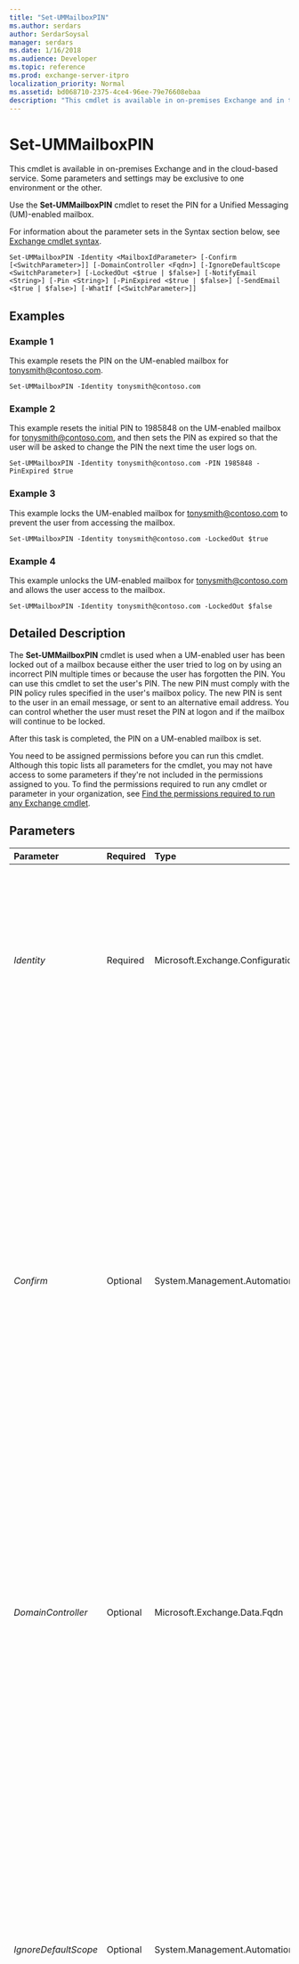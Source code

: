 ```yaml
---
title: "Set-UMMailboxPIN"
ms.author: serdars
author: SerdarSoysal
manager: serdars
ms.date: 1/16/2018
ms.audience: Developer
ms.topic: reference
ms.prod: exchange-server-itpro
localization_priority: Normal
ms.assetid: bd068710-2375-4ce4-96ee-79e76608ebaa
description: "This cmdlet is available in on-premises Exchange and in the cloud-based service. Some parameters and settings may be exclusive to one environment or the other."
---
```


# Set-UMMailboxPIN

This cmdlet is available in on-premises Exchange and in the cloud-based service. Some parameters and settings may be exclusive to one environment or the other. 
  
Use the **Set-UMMailboxPIN** cmdlet to reset the PIN for a Unified Messaging (UM)-enabled mailbox.
  
For information about the parameter sets in the Syntax section below, see [Exchange cmdlet syntax](https://technet.microsoft.com/library/bb123552.aspx). 
  
```
Set-UMMailboxPIN -Identity <MailboxIdParameter> [-Confirm [<SwitchParameter>]] [-DomainController <Fqdn>] [-IgnoreDefaultScope <SwitchParameter>] [-LockedOut <$true | $false>] [-NotifyEmail <String>] [-Pin <String>] [-PinExpired <$true | $false>] [-SendEmail <$true | $false>] [-WhatIf [<SwitchParameter>]]

```

## Examples
<a name="Examples"> </a>

### Example 1

This example resets the PIN on the UM-enabled mailbox for tonysmith@contoso.com.
  
```
Set-UMMailboxPIN -Identity tonysmith@contoso.com
```

### Example 2

This example resets the initial PIN to 1985848 on the UM-enabled mailbox for tonysmith@contoso.com, and then sets the PIN as expired so that the user will be asked to change the PIN the next time the user logs on.
  
```
Set-UMMailboxPIN -Identity tonysmith@contoso.com -PIN 1985848 -PinExpired $true
```

### Example 3

This example locks the UM-enabled mailbox for tonysmith@contoso.com to prevent the user from accessing the mailbox.
  
```
Set-UMMailboxPIN -Identity tonysmith@contoso.com -LockedOut $true
```

### Example 4

This example unlocks the UM-enabled mailbox for tonysmith@contoso.com and allows the user access to the mailbox.
  
```
Set-UMMailboxPIN -Identity tonysmith@contoso.com -LockedOut $false
```

## Detailed Description
<a name="DetailedDescription"> </a>

The **Set-UMMailboxPIN** cmdlet is used when a UM-enabled user has been locked out of a mailbox because either the user tried to log on by using an incorrect PIN multiple times or because the user has forgotten the PIN. You can use this cmdlet to set the user's PIN. The new PIN must comply with the PIN policy rules specified in the user's mailbox policy. The new PIN is sent to the user in an email message, or sent to an alternative email address. You can control whether the user must reset the PIN at logon and if the mailbox will continue to be locked.
  
After this task is completed, the PIN on a UM-enabled mailbox is set.
  
You need to be assigned permissions before you can run this cmdlet. Although this topic lists all parameters for the cmdlet, you may not have access to some parameters if they're not included in the permissions assigned to you. To find the permissions required to run any cmdlet or parameter in your organization, see [Find the permissions required to run any Exchange cmdlet](https://technet.microsoft.com/library/mt432940.aspx).
  
## Parameters
<a name="DetailedDescription"> </a>

|**Parameter**|**Required**|**Type**|**Description**|
|:-----|:-----|:-----|:-----|
| _Identity_ <br/> |Required  <br/> |Microsoft.Exchange.Configuration.Tasks.MailboxIdParameter  <br/> | The _Identity_ parameter specifies the UM-enabled user PIN being set. The values for this parameter include the following: <br/>  ADObjectID <br/>  GUID <br/>  Distinguished name (DN) <br/>  Domain\Account <br/>  user principal name (UPN) <br/>  LegacyExchangeDN <br/>  SmtpAddress <br/>  Alias <br/> |
| _Confirm_ <br/> |Optional  <br/> |System.Management.Automation.SwitchParameter  <br/> | The _Confirm_ switch specifies whether to show or hide the confirmation prompt. How this switch affects the cmdlet depends on if the cmdlet requires confirmation before proceeding. <br/>  Destructive cmdlets (for example, **Remove-\*** cmdlets) have a built-in pause that forces you to acknowledge the command before proceeding. For these cmdlets, you can skip the confirmation prompt by using this exact syntax: `-Confirm:$false`.  <br/>  Most other cmdlets (for example, **New-\*** and **Set-\*** cmdlets) don't have a built-in pause. For these cmdlets, specifying the _Confirm_ switch without a value introduces a pause that forces you acknowledge the command before proceeding. <br/> |
| _DomainController_ <br/> |Optional  <br/> |Microsoft.Exchange.Data.Fqdn  <br/> |This parameter is available only in on-premises Exchange.  <br/> The _DomainController_ parameter specifies the domain controller that's used by this cmdlet to read data from or write data to Active Directory. You identify the domain controller by its fully qualified domain name (FQDN). For example, `dc01.contoso.com`.  <br/> |
| _IgnoreDefaultScope_ <br/> |Optional  <br/> |System.Management.Automation.SwitchParameter  <br/> | This parameter is available only in on-premises Exchange. <br/>  The _IgnoreDefaultScope_ switch tells the command to ignore the default recipient scope setting for the Exchange Management Shell session, and to use the entire forest as the scope. This allows the command to access Active Directory objects that aren't currently available in the default scope. <br/>  Using the _IgnoreDefaultScope_ switch introduces the following restrictions: <br/>  You can't use the _DomainController_ parameter. The command uses an appropriate global catalog server automatically. <br/>  You can only use the DN for the _Identity_ parameter. Other forms of identification, such as alias or GUID, aren't accepted. <br/> |
| _LockedOut_ <br/> |Optional  <br/> |System.Boolean  <br/> |The _LockedOut_ parameter specifies whether the mailbox will continue to be locked. If set to `$true`, the mailbox is marked as locked out. By default, if this parameter is omitted or set to  `$false`, the command clears the locked-out status on the mailbox.  <br/> |
| _NotifyEmail_ <br/> |Optional  <br/> |System.String  <br/> |The _NotifyEmail_ parameter specifies the email address to which the server sends the email message that contains the PIN reset information. By default, the message is sent to the SMTP address of the enabled user. <br/> |
| _Pin_ <br/> |Optional  <br/> |System.String  <br/> |The _Pin_ parameter specifies a new PIN for use with the mailbox. The PIN is checked against the PIN rules defined in the Unified Messaging mailbox policy. If the PIN isn't supplied, the command generates a new PIN for the mailbox and includes it in an email message sent to the user. <br/> |
| _PinExpired_ <br/> |Optional  <br/> |System.Boolean  <br/> |The _PINExpired_ parameter specifies whether the PIN is treated as expired. If this parameter is supplied and is set to `$false`, the user isn't required to reset the PIN the next time that the user logs on. If the PIN isn't supplied, the PIN is treated as expired and the user is prompted to reset the PIN the next time that the user logs on.  <br/> |
| _SendEmail_ <br/> |Optional  <br/> |System.Boolean  <br/> |The _SendEmail_ parameter specifies whether to send a PIN to the user in an email message. The default is `$true`.  <br/> |
| _WhatIf_ <br/> |Optional  <br/> |System.Management.Automation.SwitchParameter  <br/> |The _WhatIf_ switch simulates the actions of the command. You can use this switch to view the changes that would occur without actually applying those changes. You don't need to specify a value with this switch. <br/> |
   
## Input Types
<a name="InputTypes"> </a>

To see the input types that this cmdlet accepts, see [Cmdlet Input and Output Types](http://go.microsoft.com/fwlink/p/?linkId=616387). If the Input Type field for a cmdlet is blank, the cmdlet doesn't accept input data. 
  
## Return Types
<a name="ReturnTypes"> </a>

To see the return types, which are also known as output types, that this cmdlet accepts, see [Cmdlet Input and Output Types](http://go.microsoft.com/fwlink/p/?linkId=616387). If the Output Type field is blank, the cmdlet doesn't return data. 
  

